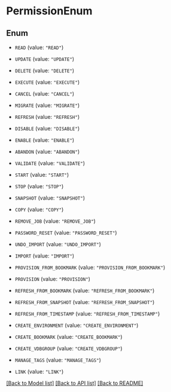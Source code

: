 # PermissionEnum

## Enum


* `READ` (value: `"READ"`)

* `UPDATE` (value: `"UPDATE"`)

* `DELETE` (value: `"DELETE"`)

* `EXECUTE` (value: `"EXECUTE"`)

* `CANCEL` (value: `"CANCEL"`)

* `MIGRATE` (value: `"MIGRATE"`)

* `REFRESH` (value: `"REFRESH"`)

* `DISABLE` (value: `"DISABLE"`)

* `ENABLE` (value: `"ENABLE"`)

* `ABANDON` (value: `"ABANDON"`)

* `VALIDATE` (value: `"VALIDATE"`)

* `START` (value: `"START"`)

* `STOP` (value: `"STOP"`)

* `SNAPSHOT` (value: `"SNAPSHOT"`)

* `COPY` (value: `"COPY"`)

* `REMOVE_JOB` (value: `"REMOVE_JOB"`)

* `PASSWORD_RESET` (value: `"PASSWORD_RESET"`)

* `UNDO_IMPORT` (value: `"UNDO_IMPORT"`)

* `IMPORT` (value: `"IMPORT"`)

* `PROVISION_FROM_BOOKMARK` (value: `"PROVISION_FROM_BOOKMARK"`)

* `PROVISION` (value: `"PROVISION"`)

* `REFRESH_FROM_BOOKMARK` (value: `"REFRESH_FROM_BOOKMARK"`)

* `REFRESH_FROM_SNAPSHOT` (value: `"REFRESH_FROM_SNAPSHOT"`)

* `REFRESH_FROM_TIMESTAMP` (value: `"REFRESH_FROM_TIMESTAMP"`)

* `CREATE_ENVIRONMENT` (value: `"CREATE_ENVIRONMENT"`)

* `CREATE_BOOKMARK` (value: `"CREATE_BOOKMARK"`)

* `CREATE_VDBGROUP` (value: `"CREATE_VDBGROUP"`)

* `MANAGE_TAGS` (value: `"MANAGE_TAGS"`)

* `LINK` (value: `"LINK"`)


[[Back to Model list]](../README.md#documentation-for-models) [[Back to API list]](../README.md#documentation-for-api-endpoints) [[Back to README]](../README.md)



